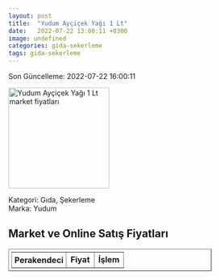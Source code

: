 ```yaml
---
layout: post
title:  "Yudum Ayçiçek Yağı 1 Lt"
date:   2022-07-22 13:00:11 +0300
image: undefined
categories: gida-sekerleme
tags: gida-sekerleme
---
```


Son Güncelleme: 2022-07-22 16:00:11

<img src="undefined" width="200" alt="Yudum Ayçiçek Yağı 1 Lt market fiyatları" />

Kategori: Gıda, Şekerleme
<br />
Marka: Yudum

<h2>Market ve Online Satış Fiyatları</h2>

<table border="1" style="padding: 5px;width:80%;">
  <tr>
    <td style="padding: 5px;"><strong>Perakendeci</strong></td>
    <td><strong>Fiyat</strong></td>
    <td><strong>İşlem</strong></td>
  </tr>
  
</table>
